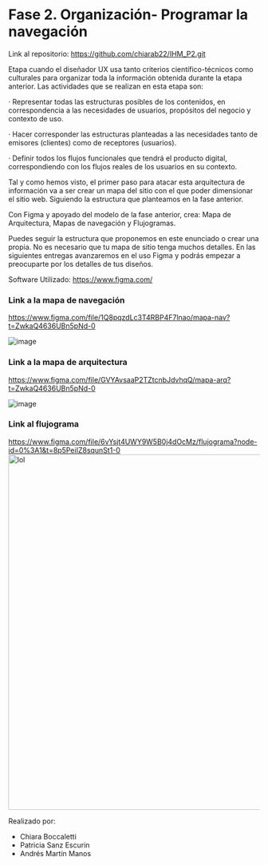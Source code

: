 # Fase 2. Organización- Programar la navegación

Link al repositorio: https://github.com/chiarab22/IHM_P2.git

Etapa cuando el diseñador UX usa tanto criterios científico-técnicos como culturales para organizar toda la información obtenida durante la etapa anterior. Las actividades que se realizan en esta etapa son:

·        Representar todas las estructuras posibles de los contenidos, en correspondencia a las necesidades de usuarios, propósitos del negocio y contexto de uso.

·        Hacer corresponder las estructuras planteadas a las necesidades tanto de emisores (clientes) como de receptores (usuarios).

·        Definir todos los flujos funcionales que tendrá el producto digital, correspondiendo con los flujos reales de los usuarios en su contexto.

Tal y como hemos visto, el primer paso para atacar esta arquitectura de información va a ser crear un mapa del sitio con el que poder dimensionar el sitio web. Siguiendo la estructura que planteamos en la fase anterior. 

Con Figma y apoyado del modelo de la fase anterior, crea: Mapa de Arquitectura, Mapas de navegación y Flujogramas.

Puedes seguir la estructura que proponemos en este enunciado o crear una propia. No es necesario que tu mapa de sitio tenga muchos detalles. En las siguientes entregas avanzaremos en el uso Figma y podrás empezar a preocuparte por los detalles de tus diseños.

 Software Utilizado:
https://www.figma.com/

### Link a la mapa de navegación
https://www.figma.com/file/1Q8pqzdLc3T4RBP4F7lnao/mapa-nav?t=ZwkaQ4636UBn5pNd-0

![image](https://user-images.githubusercontent.com/98825807/219465918-9b0f954e-9793-45b0-9310-95eaaa7c0be1.png)


### Link a la mapa de arquitectura
https://www.figma.com/file/GVYAvsaaP2TZtcnbJdvhqQ/mapa-arq?t=ZwkaQ4636UBn5pNd-0

![image](https://user-images.githubusercontent.com/98825807/219465879-3675e414-547f-45ac-9b42-fea28174c84c.png)

### Link al flujograma
https://www.figma.com/file/6vYsjt4UWY9W5B0j4dOcMz/flujograma?node-id=0%3A1&t=8p5PeiIZ8squnSt1-0
<img width="712" alt="lol" src="https://user-images.githubusercontent.com/98779707/219617309-dcbace40-d10f-4626-a8d9-c6241d02a88e.png">



Realizado por:
- Chiara Boccaletti
- Patricia Sanz Escurin
- Andrés Martín Manos
